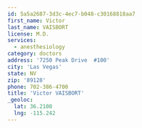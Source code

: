 ```yaml
---
id: 5a5a2687-3d3c-4ec7-b048-c30168818aa7
first_name: Victor
last_name: VAISBORT
license: M.D.
services:
  - anesthesiology
category: doctors
address: '7250 Peak Drive  #100'
city: 'Las Vegas'
state: NV
zip: '89128'
phone: 702-386-4700
title: 'Victor VAISBORT'
_geoloc:
  lat: 36.2108
  lng: -115.242
---
```

